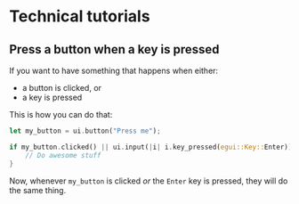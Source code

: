 # Technical tutorials

## Press a button when a key is pressed

If you want to have something that happens when either:

- a button is clicked, or
- a key is pressed

This is how you can do that:

```rust
let my_button = ui.button("Press me");

if my_button.clicked() || ui.input(|i| i.key_pressed(egui::Key::Enter)) {
    // Do awesome stuff
}
```

Now, whenever `my_button` is clicked _or_ the `Enter` key is pressed, they will do the same thing.
